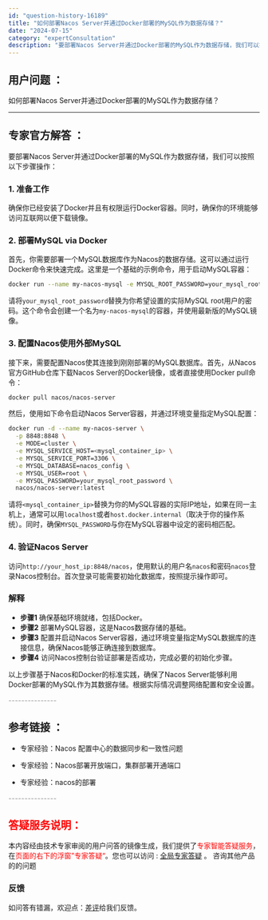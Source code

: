 ```yaml
---
id: "question-history-16189"
title: "如何部署Nacos Server并通过Docker部署的MySQL作为数据存储？"
date: "2024-07-15"
category: "expertConsultation"
description: "要部署Nacos Server并通过Docker部署的MySQL作为数据存储，我们可以按照以下步骤操作：### 1. 准备工作确保你已经安装了Docker并且有权限运行Docker容器。同时，确保你的环境能够访问互联网以便下载镜像。### 2. 部署MySQL via Docker首先，你需要部署一"
---
```


## 用户问题 ： 
 如何部署Nacos Server并通过Docker部署的MySQL作为数据存储？  

---------------
## 专家官方解答 ：

要部署Nacos Server并通过Docker部署的MySQL作为数据存储，我们可以按照以下步骤操作：

### 1. 准备工作
确保你已经安装了Docker并且有权限运行Docker容器。同时，确保你的环境能够访问互联网以便下载镜像。

### 2. 部署MySQL via Docker
首先，你需要部署一个MySQL数据库作为Nacos的数据存储。这可以通过运行Docker命令来快速完成。这里是一个基础的示例命令，用于启动MySQL容器：

```bash
docker run --name my-nacos-mysql -e MYSQL_ROOT_PASSWORD=your_mysql_root_password -d mysql:latest
```

请将`your_mysql_root_password`替换为你希望设置的实际MySQL root用户的密码。这个命令会创建一个名为`my-nacos-mysql`的容器，并使用最新版的MySQL镜像。

### 3. 配置Nacos使用外部MySQL
接下来，需要配置Nacos使其连接到刚刚部署的MySQL数据库。首先，从Nacos官方GitHub仓库下载Nacos Server的Docker镜像，或者直接使用Docker pull命令：

```bash
docker pull nacos/nacos-server
```

然后，使用如下命令启动Nacos Server容器，并通过环境变量指定MySQL配置：

```bash
docker run -d --name my-nacos-server \
  -p 8848:8848 \
  -e MODE=cluster \
  -e MYSQL_SERVICE_HOST=<mysql_container_ip> \
  -e MYSQL_SERVICE_PORT=3306 \
  -e MYSQL_DATABASE=nacos_config \
  -e MYSQL_USER=root \
  -e MYSQL_PASSWORD=your_mysql_root_password \
  nacos/nacos-server:latest
```

请将`<mysql_container_ip>`替换为你的MySQL容器的实际IP地址，如果在同一主机上，通常可以用`localhost`或者`host.docker.internal`（取决于你的操作系统）。同时，确保`MYSQL_PASSWORD`与你在MySQL容器中设定的密码相匹配。

### 4. 验证Nacos Server
访问`http://your_host_ip:8848/nacos`，使用默认的用户名`nacos`和密码`nacos`登录Nacos控制台。首次登录可能需要初始化数据库，按照提示操作即可。

### 解释
- **步骤1** 确保基础环境就绪，包括Docker。
- **步骤2** 部署MySQL容器，这是Nacos数据存储的基础。
- **步骤3** 配置并启动Nacos Server容器，通过环境变量指定MySQL数据库的连接信息，确保Nacos能够正确连接到数据库。
- **步骤4** 访问Nacos控制台验证部署是否成功，完成必要的初始化步骤。

以上步骤基于Nacos和Docker的标准实践，确保了Nacos Server能够利用Docker部署的MySQL作为其数据存储。根据实际情况调整网络配置和安全设置。


<font color="#949494">---------------</font> 


## 参考链接 ：

* 专家经验：Nacos 配置中心的数据同步和一致性问题 
 
 * 专家经验：Nacos部署开放端口，集群部署开通端口 
 
 * 专家经验：nacos的部署 


 <font color="#949494">---------------</font> 
 


## <font color="#FF0000">答疑服务说明：</font> 

本内容经由技术专家审阅的用户问答的镜像生成，我们提供了<font color="#FF0000">专家智能答疑服务</font>，在<font color="#FF0000">页面的右下的浮窗”专家答疑“</font>。您也可以访问 : [全局专家答疑](https://answer.opensource.alibaba.com/docs/intro) 。 咨询其他产品的的问题

### 反馈
如问答有错漏，欢迎点：[差评](https://ai.nacos.io/user/feedbackByEnhancerGradePOJOID?enhancerGradePOJOId=16199)给我们反馈。
